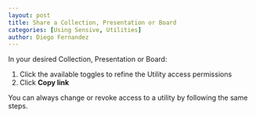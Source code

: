 ```yaml
---
layout: post
title: Share a Collection, Presentation or Board 
categories: [Using Sensive, Utilities]
author: Diego Fernandez
---
```


In your desired Collection, Presentation or Board:

1. Click the available toggles to refine the Utility access permissions
2. Click **Copy link**

You can always change or revoke access to a utility by following the same steps. 
